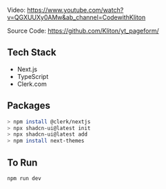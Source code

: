 Video: https://www.youtube.com/watch?v=QGXUUXy0AMw&ab_channel=CodewithKliton

Source Code: https://github.com/Kliton/yt_pageform/

## Tech Stack
- Next.js
- TypeScript
- Clerk.com


## Packages
```bash
> npm install @clerk/nextjs
> npx shadcn-ui@latest init
> npx shadcn-ui@latest add
> npm install next-themes
```

## To Run
```bash
npm run dev
```